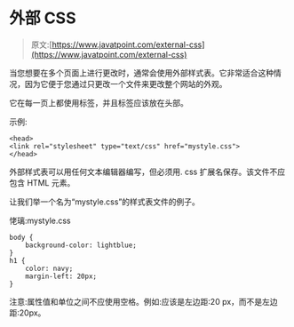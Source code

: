 # 外部 CSS

> 原文:[https://www.javatpoint.com/external-css](https://www.javatpoint.com/external-css)

当您想要在多个页面上进行更改时，通常会使用外部样式表。它非常适合这种情况，因为它便于您通过只更改一个文件来更改整个网站的外观。

它在每一页上都使用<link>标签，并且<link>标签应该放在头部。

示例:

```
<head>
<link rel="stylesheet" type="text/css" href="mystyle.css">
</head>

```

外部样式表可以用任何文本编辑器编写，但必须用. css 扩展名保存。该文件不应包含 HTML 元素。

让我们举一个名为“mystyle.css”的样式表文件的例子。

恅璃:mystyle.css

```
body {
    background-color: lightblue;
}
h1 {
    color: navy;
    margin-left: 20px;
} 

```

注意:属性值和单位之间不应使用空格。例如:应该是左边距:20 px，而不是左边距:20px。